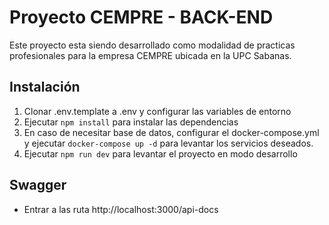 # Proyecto CEMPRE - BACK-END

Este proyecto esta siendo desarrollado como modalidad de practicas profesionales para la empresa CEMPRE ubicada en la UPC Sabanas.

## Instalación

1. Clonar .env.template a .env y configurar las variables de entorno
2. Ejecutar `npm install` para instalar las dependencias
3. En caso de necesitar base de datos, configurar el docker-compose.yml y ejecutar `docker-compose up -d` para levantar los servicios deseados.
4. Ejecutar `npm run dev` para levantar el proyecto en modo desarrollo

## Swagger

- Entrar a las ruta http://localhost:3000/api-docs